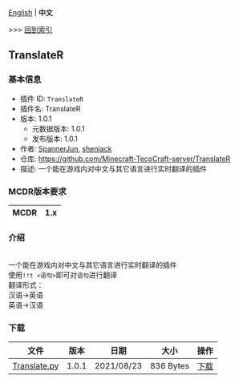 [English](readme.md) | **中文**

\>\>\> [回到索引](/readme-zh_cn.md)

## TranslateR

### 基本信息

- 插件 ID: `TranslateR`
- 插件名: TranslateR
- 版本: 1.0.1
  - 元数据版本: 1.0.1
  - 发布版本: 1.0.1
- 作者: [SpannerJun](https://github.com/SpannerJun), [shenjack](https://github.com/shenjack)
- 仓库: https://github.com/Minecraft-TecoCraft-server/TranslateR
- 描述: 一个能在游戏内对中文与其它语言进行实时翻译的插件


### MCDR版本要求

| MCDR | 1.x |
| --- | --- |


### 介绍

<br/>一个能在游戏内对中文与其它语言进行实时翻译的插件
<br/>使用`!!t <语句>`即可对`语句`进行翻译
<br/>翻译形式：
<br/>汉语→英语
<br/>英语→汉语

### 下载

| 文件 | 版本 | 日期 | 大小 | 操作 |
| --- | --- | --- | --- | --- |
| [Translate.py](https://github.com/Minecraft-TecoCraft-server/TranslateR/releases/tag/1.0.1) | 1.0.1 | 2021/08/23 | 836 Bytes | [下载](https://github.com/Minecraft-TecoCraft-server/TranslateR/releases/download/1.0.1/Translate.py) |
